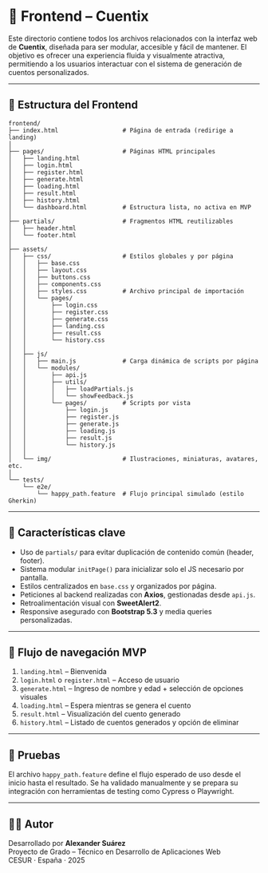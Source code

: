 # 🎨 Frontend – Cuentix

Este directorio contiene todos los archivos relacionados con la interfaz web de **Cuentix**, diseñada para ser modular, accesible y fácil de mantener. El objetivo es ofrecer una experiencia fluida y visualmente atractiva, permitiendo a los usuarios interactuar con el sistema de generación de cuentos personalizados.

---

## 🧱 Estructura del Frontend

```
frontend/
├── index.html                  # Página de entrada (redirige a landing)
│
├── pages/                      # Páginas HTML principales
│   ├── landing.html
│   ├── login.html
│   ├── register.html
│   ├── generate.html
│   ├── loading.html
│   ├── result.html
│   ├── history.html
│   └── dashboard.html          # Estructura lista, no activa en MVP
│
├── partials/                   # Fragmentos HTML reutilizables
│   ├── header.html
│   └── footer.html
│
├── assets/
│   ├── css/                    # Estilos globales y por página
│   │   ├── base.css
│   │   ├── layout.css
│   │   ├── buttons.css
│   │   ├── components.css
│   │   ├── styles.css          # Archivo principal de importación
│   │   └── pages/
│   │       ├── login.css
│   │       ├── register.css
│   │       ├── generate.css
│   │       ├── landing.css
│   │       ├── result.css
│   │       └── history.css
│   │
│   ├── js/
│   │   ├── main.js             # Carga dinámica de scripts por página
│   │   └── modules/
│   │       ├── api.js
│   │       ├── utils/
│   │       │   ├── loadPartials.js
│   │       │   └── showFeedback.js
│   │       └── pages/          # Scripts por vista
│   │           ├── login.js
│   │           ├── register.js
│   │           ├── generate.js
│   │           ├── loading.js
│   │           ├── result.js
│   │           └── history.js
│   │
│   └── img/                    # Ilustraciones, miniaturas, avatares, etc.
│
└── tests/
    └── e2e/
        └── happy_path.feature  # Flujo principal simulado (estilo Gherkin)
```

---

## 📌 Características clave

- Uso de `partials/` para evitar duplicación de contenido común (header, footer).
- Sistema modular `initPage()` para inicializar solo el JS necesario por pantalla.
- Estilos centralizados en `base.css` y organizados por página.
- Peticiones al backend realizadas con **Axios**, gestionadas desde `api.js`.
- Retroalimentación visual con **SweetAlert2**.
- Responsive asegurado con **Bootstrap 5.3** y media queries personalizadas.

---

## 🔄 Flujo de navegación MVP

1. `landing.html` – Bienvenida
2. `login.html` o `register.html` – Acceso de usuario
3. `generate.html` – Ingreso de nombre y edad + selección de opciones visuales
4. `loading.html` – Espera mientras se genera el cuento
5. `result.html` – Visualización del cuento generado
6. `history.html` – Listado de cuentos generados y opción de eliminar

---

## 🧪 Pruebas

El archivo `happy_path.feature` define el flujo esperado de uso desde el inicio hasta el resultado. Se ha validado manualmente y se prepara su integración con herramientas de testing como Cypress o Playwright.

---

## 👨‍💻 Autor

Desarrollado por **Alexander Suárez**  
Proyecto de Grado – Técnico en Desarrollo de Aplicaciones Web  
CESUR · España · 2025
